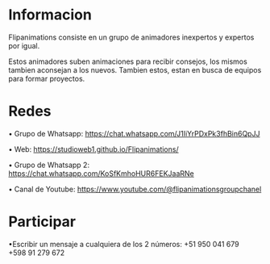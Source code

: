 # Informacion

Flipanimations consiste en un grupo de animadores inexpertos y expertos por igual.

Estos animadores suben animaciones para recibir consejos, los mismos tambien aconsejan a los nuevos. Tambien estos, estan en busca de equipos para formar proyectos.

# Redes

• Grupo de Whatsapp: https://chat.whatsapp.com/J1IiYrPDxPk3fhBin6QpJJ

• Web: https://studioweb1.github.io/Flipanimations/

• Grupo de Whatsapp 2: https://chat.whatsapp.com/KoSfKmhoHUR6FEKJaaRNe

• Canal de Youtube: https://www.youtube.com/@flipanimationsgroupchanel

# Participar

•Escribir un mensaje a cualquiera de los 2 números:
+51 950 041 679
<br>
+598 91 279 672

